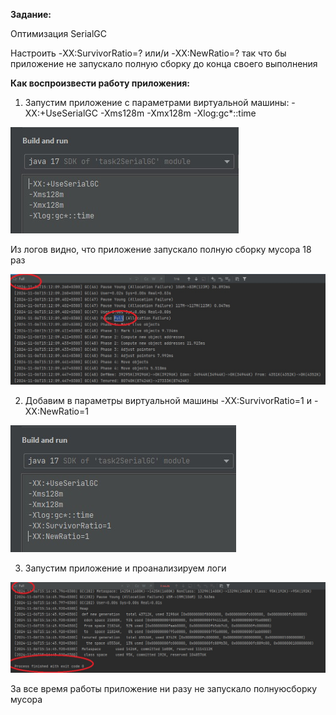 **Задание:**

Оптимизация SerialGC

Настроить -XX:SurvivorRatio=? или/и -XX:NewRatio=? так что бы приложение не запускало полную сборку до конца своего выполнения

**Как воспроизвести работу приложения:**

1. Запустим приложение с параметрами виртуальной машины: -XX:+UseSerialGC -Xms128m -Xmx128m -Xlog:gc*::time

![](screenshots/1.jpg)

Из логов видно, что приложение запускало полную сборку мусора 18 раз

![](screenshots/2.jpg)

2. Добавим в параметры виртуальной машины -XX:SurvivorRatio=1 и -XX:NewRatio=1

![](screenshots/3.jpg)

3. Запустим приложение и проанализируем логи

![](screenshots/4.jpg)

За все время работы приложение ни разу не запускало полнуюсборку мусора